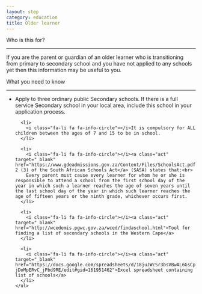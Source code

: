 ```yaml
---
layout: step
category: education
title: Older learner
---
```

<div class="intro">
  <div class="header"><i class="fa fa-fw fa-users" aria-hidden="true"></i> Who is this for?</div>
  <hr>
  <div class="content">
    <p>If you are the parent or guardian of an older learner who is transitioning from primary to secondary school and you have not applied to any schools yet then this information may be useful to you.</p>
  </div>
</div>

<div class="summary">
  <div class="header"><i class="fa fa-fw fa-exclamation-circle" aria-hidden="true"></i> What you need to know</div>
  <hr>
  <div class="content">
    <ul class="fa-ul">
      <li>
        <i class="fa-li fa fa-info-circle"></i>Apply to three ordinary public Secondary schools. If there is a full service Secondary school in your local area, include this school in your application process.
      </li>

      <li>
        <i class="fa-li fa fa-info-circle"></i>It is compulsory for ALL children between the ages of 7 and 15 to be in school.
      </li>

      <li>
        <i class="fa-li fa fa-info-circle"></i><a class="act" target="_blank" href="https://www.gdeadmissions.gov.za/Content/Files/SchoolsAct.pdf">Section 2 (3) of the South African Schools Act</a> (SASA) states that:<br>
        Every parent must cause every learner for whom he or she is responsible to attend a school from the first school day of the year in which such a learner reaches the age of seven years until the last school day of the year in which such learner reaches the age of fifteen years or the ninth grade, whichever occurs first.
      </li>

      <li>
        <i class="fa-li fa fa-info-circle"></i><a class="act" target="_blank" href="http://wcedemis.pgwc.gov.za/wced/findaschool.html">Tool for finding a list of secondary schools in the Western Cape</a>
      </li>

      <li>
        <i class="fa-li fa fa-info-circle"></i><a class="act" target="_blank" href="https://docs.google.com/spreadsheets/d/18juJWcSr3bsVBwAL6GsCpQGna-jDoMpERvC_jPbd9RE/edit#gid=161951462">Excel spreadsheet containing list of schools</a>
      </li>
    </ul>
  </div>
</div>
